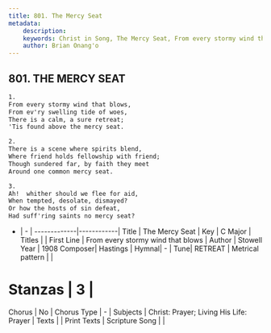 ```yaml
---
title: 801. The Mercy Seat
metadata:
    description: 
    keywords: Christ in Song, The Mercy Seat, From every stormy wind that blows, 
    author: Brian Onang'o
---
```



## 801. THE MERCY SEAT

```txt
1.
From every stormy wind that blows,
From ev'ry swelling tide of woes,
There is a calm, a sure retreat;
'Tis found above the mercy seat.

2.
There is a scene where spirits blend,
Where friend holds fellowship with friend;
Though sundered far, by faith they meet
Around one common mercy seat.

3.
Ah!  whither should we flee for aid,
When tempted, desolate, dismayed?
Or how the hosts of sin defeat,
Had suff'ring saints no mercy seat?


```

- |   -  |
-------------|------------|
Title | The Mercy Seat |
Key | C Major |
Titles |  |
First Line | From every stormy wind that blows |
Author | Stowell
Year | 1908
Composer| Hastings |
Hymnal|  - |
Tune| RETREAT |
Metrical pattern | |
# Stanzas | 3 |
Chorus | No |
Chorus Type | - |
Subjects | Christ: Prayer; Living His Life: Prayer |
Texts |  |
Print Texts | 
Scripture Song |  |
  
